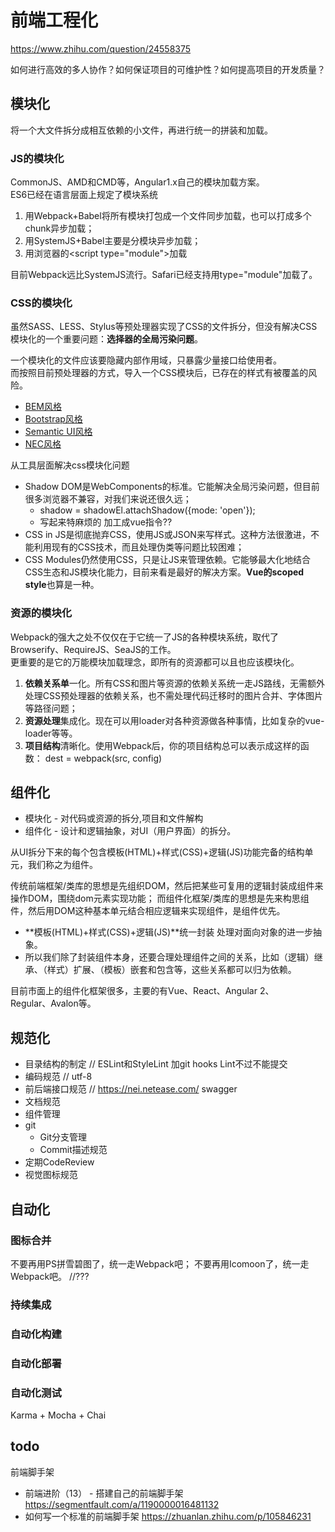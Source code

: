 # 前端工程化
https://www.zhihu.com/question/24558375

如何进行高效的多人协作？如何保证项目的可维护性？如何提高项目的开发质量？

## 模块化

将一个大文件拆分成相互依赖的小文件，再进行统一的拼装和加载。

### JS的模块化

CommonJS、AMD和CMD等，Angular1.x自己的模块加载方案。  
ES6已经在语言层面上规定了模块系统

1. 用Webpack+Babel将所有模块打包成一个文件同步加载，也可以打成多个chunk异步加载；
2. 用SystemJS+Babel主要是分模块异步加载；
3. 用浏览器的&lt;script type="module"&gt;加载

目前Webpack远比SystemJS流行。Safari已经支持用type="module"加载了。

### CSS的模块化

虽然SASS、LESS、Stylus等预处理器实现了CSS的文件拆分，但没有解决CSS模块化的一个重要问题：**选择器的全局污染问题**。  

一个模块化的文件应该要隐藏内部作用域，只暴露少量接口给使用者。  
而按照目前预处理器的方式，导入一个CSS模块后，已存在的样式有被覆盖的风险。

- [BEM风格](http://getbem.com/)
- [Bootstrap风格](https://getbootstrap.com/)
- [Semantic UI风格](http://semantic-ui.com/)
- [NEC风格](http://nec.netease.com/standard)

从工具层面解决css模块化问题
- Shadow DOM是WebComponents的标准。它能解决全局污染问题，但目前很多浏览器不兼容，对我们来说还很久远；  
  - shadow = shadowEl.attachShadow({mode: 'open'});
  - 写起来特麻烦的 加工成vue指令??
- CSS in JS是彻底抛弃CSS，使用JS或JSON来写样式。这种方法很激进，不能利用现有的CSS技术，而且处理伪类等问题比较困难；
- CSS Modules仍然使用CSS，只是让JS来管理依赖。它能够最大化地结合CSS生态和JS模块化能力，目前来看是最好的解决方案。**Vue的scoped style**也算是一种。

### 资源的模块化
Webpack的强大之处不仅仅在于它统一了JS的各种模块系统，取代了Browserify、RequireJS、SeaJS的工作。  
更重要的是它的万能模块加载理念，即所有的资源都可以且也应该模块化。

1. **依赖关系单**一化。所有CSS和图片等资源的依赖关系统一走JS路线，无需额外处理CSS预处理器的依赖关系，也不需处理代码迁移时的图片合并、字体图片等路径问题；
2. **资源处理**集成化。现在可以用loader对各种资源做各种事情，比如复杂的vue-loader等等。
3. **项目结构**清晰化。使用Webpack后，你的项目结构总可以表示成这样的函数：
dest = webpack(src, config)

## 组件化

- 模块化 - 对代码或资源的拆分,项目和文件解构
- 组件化 - 设计和逻辑抽象，对UI（用户界面）的拆分。

从UI拆分下来的每个包含模板(HTML)+样式(CSS)+逻辑(JS)功能完备的结构单元，我们称之为组件。

传统前端框架/类库的思想是先组织DOM，然后把某些可复用的逻辑封装成组件来操作DOM，围绕dom元素实现功能； 
而组件化框架/类库的思想是先来构思组件，然后用DOM这种基本单元结合相应逻辑来实现组件，是组件优先。


- **模板(HTML)+样式(CSS)+逻辑(JS)**统一封装 处理对面向对象的进一步抽象。
- 所以我们除了封装组件本身，还要合理处理组件之间的关系，比如（逻辑）继承、（样式）扩展、（模板）嵌套和包含等，这些关系都可以归为依赖。

目前市面上的组件化框架很多，主要的有Vue、React、Angular 2、  
Regular、Avalon等。

## 规范化

- 目录结构的制定 // ESLint和StyleLint 加git hooks Lint不过不能提交
- 编码规范 // utf-8
- 前后端接口规范 // https://nei.netease.com/  swagger
- 文档规范
- 组件管理
- git 
    - Git分支管理
    - Commit描述规范
- 定期CodeReview
- 视觉图标规范

## 自动化
### 图标合并
不要再用PS拼雪碧图了，统一走Webpack吧；
不要再用Icomoon了，统一走Webpack吧。 //???

### 持续集成

### 自动化构建

### 自动化部署

### 自动化测试

Karma + Mocha + Chai




## todo


前端脚手架
- 前端进阶（13） - 搭建自己的前端脚手架  
https://segmentfault.com/a/1190000016481132
- 如何写一个标准的前端脚手架
https://zhuanlan.zhihu.com/p/105846231
